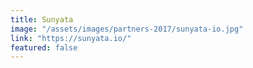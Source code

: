 ```yaml
---
title: Sunyata
image: "/assets/images/partners-2017/sunyata-io.jpg"
link: "https://sunyata.io/"
featured: false
---
```

